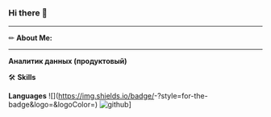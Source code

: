 ### Hi there 👋
____________________

✏ **About Me:**
____________________
**Аналитик данных (продуктовый)**

🛠️ **Skills**

**Languages**
![<Badge Name>](https://img.shields.io/badge/<Badge Text>-<Background Color>?style=for-the-badge&logo=<Icon Name>&logoColor=<Logo Color>)
![github](https://img.shields.io/badge/GitHub-000000?style=for-the-badge&logo=GitHub&logoColor=white)]
